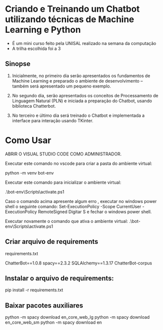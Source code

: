 # Criando e Treinando um Chatbot utilizando técnicas de Machine Learning e Python 

+ É um mini curso feito pela UNISAL realizado na semana da computação
+ A trilha escolhida foi a 3

## Sinopse 


1) Inicialmente, no primeiro dia serão apresentados os fundamentos de Machine Learning e preparado o ambiente de desenvolvimento – também será apresentado um pequeno exemplo. 

2) No segundo dia, serão apresentados os conceitos de Processamento de Linguagem Natural (PLN) e iniciada a preparação do Chatbot, usando biblioteca Chatterbot. 

3) No terceiro e último dia será treinado o Chatbot e implementada a interface para interação usando TKinter.

# Como Usar

ABRIR O VISUAL STUDIO CODE COMO ADMINISTRADOR.



Executar este comando no vscode para criar a pasta do ambiente virtual:



python -m venv bot-env



Executar este comando para inicializar o ambiente virtual:



.\bot-env\Scripts\activate.ps1



Caso o comando acima apresente algum erro , executar no windows power shell o seguinte comando:
Set-ExecutionPolicy -Scope CurrentUser -ExecutionPolicy RemoteSigned
Digitar S e fechar o windows power shell.



Executar novamente o comando que ativa o ambiente virtual:
.\bot-env\Scripts\activate.ps1




## Criar arquivo de requirements



requirements.txt



ChatterBot==1.0.8
spacy==2.3.2
SQLAlchemy==1.3.17
ChatterBot-corpus



## Instalar o arquivo de requirements:



pip install -r requirements.txt



## Baixar pacotes auxiliares

python -m spacy download en_core_web_lg
python -m spacy download en_core_web_sm
python -m spacy download en